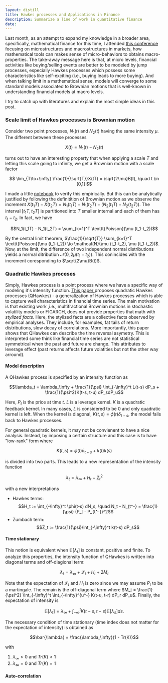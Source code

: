 ```yaml
---
layout: distill
title: Hawkes processes and Applications in Finance
description: Summarize a line of work in quantitative finance
date:
---
```


Last month, as an attempt to expand my knowledge in a broader area, specifically, mathematical finance for this time, I attended <a href="https://www.centre-cournot.org/conferences_en.html#conference27">this conference</a> focusing on microstructures and macrostructures in markets, how mathematical tools can makes sense of micro-behaviors to obtains macro-properties. The take-away message here is that, at micro levels, financial activities like buying/selling events are better to be modeled by jump processes, especially Hawkes processes which possess some characteristics like self-exciting (i.e., buying leads to more buying). And when talking limit in a mathematical sense, models will converge to some standard models associated to Brownian motions that is well-known in understanding financial models at macro levels.

I try to catch up with literatures and explain the most simple ideas in this post.

### Scale limit of Hawkes processes is Brownian motion

Consider two point processes, $N_1(t)$ and $N_2(t)$ having the same intensity $\mu$. The different between these processes

$$X(t) = N_1(t) -N_2(t)$$

turns out to have an interesting property that when applying a scale $T$ and letting this scale going to infinity, we get a Brownian motion with a scale factor

$$
\lim_{T\to+\infty} \frac{1}{\sqrt{T}}X(tT) = \sqrt{2\mu}B(t), \quad t \in [0,1]
$$

I made a little <a href="https://github.com/anh-tong/scale-limit-hawkes/blob/main/main.ipynb">notebook</a> to verify this empirically. But this can be analytically justified by following the definitition of Brownian motion as we observe the increment $X(t_1T) - X(t_2T)= N_1(t_1T) - N_1(t_2T) - (N_2(t_1T) -N_2(t_2T))$. The interval $[t_1T, t_2T]$ is partitioned into $T$ smaller internal and each of them has $t_1-t_2$. In fact, we have

$$N_1(t_1T) - N_1(t_2T) = \sum_{k=1}^T \texttt{Poisson}(\mu (t_1-t_2))$$

By the central limit theorem, $\frac{1}{\sqrt{T}} \sum_{k=1}^T \texttt{Poisson}(\mu (t_1-t_2)) \to \mathcal{N}(\mu (t_1-t_2), \mu (t_1-t_2))$. Now, at the limit, the difference of two independent normal distributions yields a normal ditribution $\mathcal{N}(0, 2\mu (t_1-t_2))$. This conincides with the increment coresponding to $\sqrt{2\mu}B(t)$. 

### Quadratic Hawkes proceses

Simply, Hawkes process is a point process where we have a specific way of modeling it's intensity function. <a href="https://arxiv.org/abs/1509.07710">This paper </a> proposes quadratic Hawkes processes (QHawkes) - a generalization of Hawkes processes which is able to capture well characteristics in financial time series. The main motivation is that existing work ,i.e., multifractional Brownian motions in stochastic volatility models or FIGARCH, does not provide properties that math with *stylized facts*. Here, the stylized facts are a collective facts observed by empirical analyses. They include, for examples, fat tails of return distributions, slow decay of correlations. More importantly, this paper shows that QHawkes can describe the time reversal asymetry. This is interpreted some think like financial time series are not statistical symmetrical when the past and future are change. This attributes to leverage effect (past returns affects future volatities but not the other way arround).

#### Model description

A QHawkes process is specified by an intensity function as

$$\lambda_t = \lambda_\infty + \frac{1}{\psi} \int_{-\infty}^t L(t-s) dP_s + \frac{1}{\psi^2}K(t-s, t-u) dP_sdP_u$$

Here, $P_t$ is the price at time $t$. $L$ is a leverage kernel. $K$ is a quadratic feedback kernel. In many cases, $L$ is considered to be $0$ and only quadratic kernel is left. When the kernel is diagonal, $K(t,s) = \phi(t)\delta_{t-s}$, the model falls back to Hawkes processes. 

For general quadratic kernels, it may not be convienent to have a nice analysis. Instead, by imposing a certain structure and this case is to have "low-rank" form where

$$K(t,s) = \phi(t)\delta_{t-s} + k(t)k(s)$$

is divided into two parts. This leads to a new representation of the intensity function

$$\lambda_t = \lambda_\infty + H_t + Z_t^2$$

with a new interpretations

+ Hawkes terms:
$$H_t := \int_{-\infty}^t \phi(t-s) dN_s, \quad N_t - N_{t^-} = \frac{1}{\psi} (P_t - P_{t^-})^2$$
+ Zumbach term:
$$Z_t := \frac{1}{\psi}\int_{-\infty}^t k(t-s) dP_s$$


#### Time stationary

This notion is equivalent when $\mathbb{E}[\lambda_t]$ is constant, positive and finite. To analyze this properties, the intensity function of QHawkes is written into diagonal terms and off-diagional term:

$$\lambda_t = \lambda_\infty + \mathcal{L}_t + H_t + 2M_t$$

Note that the expectation of $\mathcal{L}_t$ and $H_t$ is zero since we may assume $P_t$ to be a martingale. The remain is the off-diagonal term where $M_t = \frac{1}{\psi^2} \int_{-\infty}^t \int_{-\infty}^{u^-} K(t-u, t-r) dP_r dP_u$. Finally, the expectation of intensity is

$$\mathbb{E}[\lambda_t] = \lambda_\infty + \int_{-\infty}^t K(t-s, t-s) \mathbb{E}[\lambda_s] ds.$$

The necessary condition of time stationary (time index does not matter for the expectation of intensity) is obtained as

$$\bar{\lambda} = \frac{\lambda_\infty}{1 - Tr(K)}$$

with 

1. $\lambda_\infty > 0$ and $Tr(K) < 1$
2. $\lambda_\infty = 0$ and $Tr(K) = 1$

#### Auto-correlation



